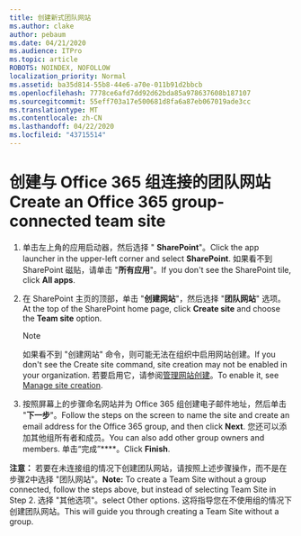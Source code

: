 ```yaml
---
title: 创建新式团队网站
ms.author: clake
author: pebaum
ms.date: 04/21/2020
ms.audience: ITPro
ms.topic: article
ROBOTS: NOINDEX, NOFOLLOW
localization_priority: Normal
ms.assetid: ba35d814-55b8-44e6-a70e-011b91d2bbcb
ms.openlocfilehash: 7778ce6afd7dd92d62bda85a978637608b187107
ms.sourcegitcommit: 55eff703a17e500681d8fa6a87eb067019ade3cc
ms.translationtype: MT
ms.contentlocale: zh-CN
ms.lasthandoff: 04/22/2020
ms.locfileid: "43715514"
---
```

# <a name="create-an-office-365-group-connected-team-site"></a><span data-ttu-id="71bd3-102">创建与 Office 365 组连接的团队网站</span><span class="sxs-lookup"><span data-stu-id="71bd3-102">Create an Office 365 group-connected team site</span></span>

1. <span data-ttu-id="71bd3-103">单击左上角的应用启动器，然后选择 " **SharePoint**"。</span><span class="sxs-lookup"><span data-stu-id="71bd3-103">Click the app launcher in the upper-left corner and select **SharePoint**.</span></span> <span data-ttu-id="71bd3-104">如果看不到 SharePoint 磁贴，请单击 "**所有应用**"。</span><span class="sxs-lookup"><span data-stu-id="71bd3-104">If you don't see the SharePoint tile, click **All apps**.</span></span>
    
2. <span data-ttu-id="71bd3-105">在 SharePoint 主页的顶部，单击 "**创建网站**"，然后选择 "**团队网站**" 选项。</span><span class="sxs-lookup"><span data-stu-id="71bd3-105">At the top of the SharePoint home page, click **Create site** and choose the **Team site** option.</span></span> 
    
    > [!NOTE]
    > <span data-ttu-id="71bd3-106">如果看不到 "创建网站" 命令，则可能无法在组织中启用网站创建。</span><span class="sxs-lookup"><span data-stu-id="71bd3-106">If you don't see the Create site command, site creation may not be enabled in your organization.</span></span> <span data-ttu-id="71bd3-107">若要启用它，请参阅[管理网站创建](https://go.microsoft.com/fwlink/?linkid=2009644)。</span><span class="sxs-lookup"><span data-stu-id="71bd3-107">To enable it, see [Manage site creation](https://go.microsoft.com/fwlink/?linkid=2009644).</span></span> 
  
3. <span data-ttu-id="71bd3-108">按照屏幕上的步骤命名网站并为 Office 365 组创建电子邮件地址，然后单击 "**下一步**"。</span><span class="sxs-lookup"><span data-stu-id="71bd3-108">Follow the steps on the screen to name the site and create an email address for the Office 365 group, and then click **Next**.</span></span> <span data-ttu-id="71bd3-109">您还可以添加其他组所有者和成员。</span><span class="sxs-lookup"><span data-stu-id="71bd3-109">You can also add other group owners and members.</span></span> <span data-ttu-id="71bd3-110">单击“完成”\*\*\*\*。</span><span class="sxs-lookup"><span data-stu-id="71bd3-110">Click **Finish**.</span></span>
  
 <span data-ttu-id="71bd3-111">**注意：** 若要在未连接组的情况下创建团队网站，请按照上述步骤操作，而不是在步骤2中选择 "团队网站"。</span><span class="sxs-lookup"><span data-stu-id="71bd3-111">**Note:** To create a Team Site without a group connected, follow the steps above, but instead of selecting Team Site in Step 2.</span></span> <span data-ttu-id="71bd3-112">选择 "其他选项"。</span><span class="sxs-lookup"><span data-stu-id="71bd3-112">select Other options.</span></span> <span data-ttu-id="71bd3-113">这将指导您在不使用组的情况下创建团队网站。</span><span class="sxs-lookup"><span data-stu-id="71bd3-113">This will guide you through creating a Team Site without a group.</span></span> 
    


